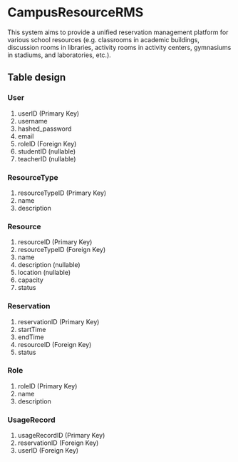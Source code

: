 # CampusResourceRMS
This system aims to provide a unified reservation management platform for various school resources (e.g. classrooms in academic buildings, discussion rooms in libraries, activity rooms in activity centers, gymnasiums in stadiums, and laboratories, etc.).


## Table design

### User

1. userID (Primary Key)
2. username
3. hashed_password
4. email
5. roleID (Foreign Key)
6. studentID (nullable)
7. teacherID (nullable)

### ResourceType

1. resourceTypeID (Primary Key)
2. name
3. description

### Resource

1. resourceID (Primary Key)
2. resourceTypeID (Foreign Key)
3. name
4. description (nullable)
5. location (nullable)
6. capacity
7. status

### Reservation

1. reservationID (Primary Key)
2. startTime
3. endTime
4. resourceID (Foreign Key)
5. status

### Role

1. roleID (Primary Key)
2. name
3. description

### UsageRecord

1. usageRecordID (Primary Key)
2. reservationID (Foreign Key)
3. userID (Foreign Key)






